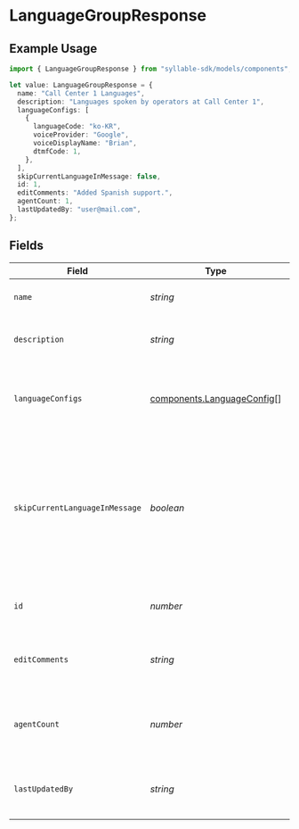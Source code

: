 # LanguageGroupResponse

## Example Usage

```typescript
import { LanguageGroupResponse } from "syllable-sdk/models/components";

let value: LanguageGroupResponse = {
  name: "Call Center 1 Languages",
  description: "Languages spoken by operators at Call Center 1",
  languageConfigs: [
    {
      languageCode: "ko-KR",
      voiceProvider: "Google",
      voiceDisplayName: "Brian",
      dtmfCode: 1,
    },
  ],
  skipCurrentLanguageInMessage: false,
  id: 1,
  editComments: "Added Spanish support.",
  agentCount: 1,
  lastUpdatedBy: "user@mail.com",
};
```

## Fields

| Field                                                                                                                             | Type                                                                                                                              | Required                                                                                                                          | Description                                                                                                                       | Example                                                                                                                           |
| --------------------------------------------------------------------------------------------------------------------------------- | --------------------------------------------------------------------------------------------------------------------------------- | --------------------------------------------------------------------------------------------------------------------------------- | --------------------------------------------------------------------------------------------------------------------------------- | --------------------------------------------------------------------------------------------------------------------------------- |
| `name`                                                                                                                            | *string*                                                                                                                          | :heavy_check_mark:                                                                                                                | The name of the language group.                                                                                                   | Call Center 1 Languages                                                                                                           |
| `description`                                                                                                                     | *string*                                                                                                                          | :heavy_minus_sign:                                                                                                                | Description of the language group.                                                                                                | Languages spoken by operators at Call Center 1                                                                                    |
| `languageConfigs`                                                                                                                 | [components.LanguageConfig](../../models/components/languageconfig.md)[]                                                          | :heavy_check_mark:                                                                                                                | Voice and DTMF configurations for each language in the group.                                                                     |                                                                                                                                   |
| `skipCurrentLanguageInMessage`                                                                                                    | *boolean*                                                                                                                         | :heavy_check_mark:                                                                                                                | Whether a message using the language group to generate a language DTMF menu should skip the agent's current language in the menu. |                                                                                                                                   |
| `id`                                                                                                                              | *number*                                                                                                                          | :heavy_check_mark:                                                                                                                | The ID of the language group to update.                                                                                           | 1                                                                                                                                 |
| `editComments`                                                                                                                    | *string*                                                                                                                          | :heavy_minus_sign:                                                                                                                | Comments for the most recent edit to the language group.                                                                          | Added Spanish support.                                                                                                            |
| `agentCount`                                                                                                                      | *number*                                                                                                                          | :heavy_minus_sign:                                                                                                                | Number of agents associated with the language group.                                                                              | 1                                                                                                                                 |
| `lastUpdatedBy`                                                                                                                   | *string*                                                                                                                          | :heavy_check_mark:                                                                                                                | Email of the user who last updated the language group.                                                                            | user@mail.com                                                                                                                     |